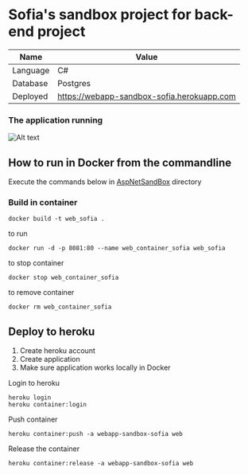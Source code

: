 ﻿# Sofia's sandbox project for back-end project

Name | Value
--- | ---
Language | C#
Database | Postgres
Deployed | https://webapp-sandbox-sofia.herokuapp.com

### The application running
![Alt text](/./img.jpg?raw=true "Application running")

## How to run in Docker from the commandline

Execute the commands below in [AspNetSandBox](AspNetSandBox) directory

### Build in container
```
docker build -t web_sofia .
```

to run

```
docker run -d -p 8081:80 --name web_container_sofia web_sofia
```

to stop container
```
docker stop web_container_sofia
```

to remove container
```
docker rm web_container_sofia
```

## Deploy to heroku

1. Create heroku account
2. Create application
3. Make sure application works locally in Docker


Login to heroku
```
heroku login
heroku container:login
```

Push container
```
heroku container:push -a webapp-sandbox-sofia web
```

Release the container
```
heroku container:release -a webapp-sandbox-sofia web
```